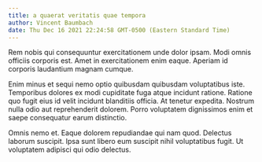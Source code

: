 ```yaml
---
title: a quaerat veritatis quae tempora
author: Vincent Baumbach
date: Thu Dec 16 2021 22:24:58 GMT-0500 (Eastern Standard Time)
---
```

Rem nobis qui consequuntur exercitationem unde dolor ipsam. Modi omnis officiis corporis est. Amet in exercitationem enim eaque. Aperiam id corporis laudantium magnam cumque.

 Enim minus et sequi nemo optio quibusdam quibusdam voluptatibus iste. Temporibus dolores ex modi cupiditate fuga atque incidunt ratione. Ratione quo fugit eius id velit incidunt blanditiis officia. At tenetur expedita. Nostrum nulla odio aut reprehenderit dolorem. Porro voluptatem dignissimos enim et saepe consequatur earum distinctio.

 Omnis nemo et. Eaque dolorem repudiandae qui nam quod. Delectus laborum suscipit. Ipsa sunt libero eum suscipit nihil voluptatibus fugit. Ut voluptatem adipisci qui odio delectus.